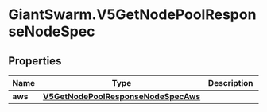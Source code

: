 # GiantSwarm.V5GetNodePoolResponseNodeSpec

## Properties
Name | Type | Description | Notes
------------ | ------------- | ------------- | -------------
**aws** | [**V5GetNodePoolResponseNodeSpecAws**](V5GetNodePoolResponseNodeSpecAws.md) |  | [optional] 


